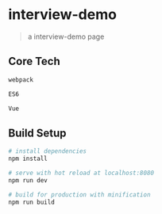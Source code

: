 # interview-demo

> a interview-demo page

## Core Tech
``` bash
webpack

ES6

Vue

```

## Build Setup

``` bash
# install dependencies
npm install

# serve with hot reload at localhost:8080
npm run dev

# build for production with minification
npm run build
```
